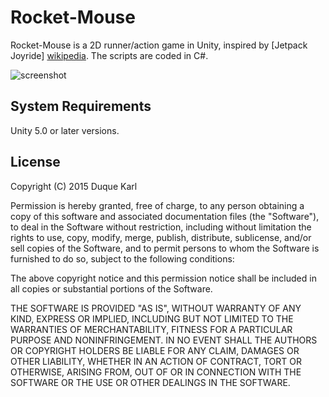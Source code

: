 Rocket-Mouse
==========

Rocket-Mouse is a 2D runner/action game in Unity, inspired by [Jetpack Joyride]
[wikipedia]. The scripts are coded in C#.

![screenshot](http://cdn3.raywenderlich.com/wp-content/uploads/2014/03/rocket_mouse_unity_p3_43.png)

[wikipedia]: https://en.wikipedia.org/wiki/Jetpack_Joyride

System Requirements
-------------------

Unity 5.0 or later versions.

License
-------

Copyright (C) 2015 Duque Karl

Permission is hereby granted, free of charge, to any person obtaining a copy of
this software and associated documentation files (the "Software"), to deal in
the Software without restriction, including without limitation the rights to
use, copy, modify, merge, publish, distribute, sublicense, and/or sell copies of
the Software, and to permit persons to whom the Software is furnished to do so,
subject to the following conditions:

The above copyright notice and this permission notice shall be included in all
copies or substantial portions of the Software.

THE SOFTWARE IS PROVIDED "AS IS", WITHOUT WARRANTY OF ANY KIND, EXPRESS OR
IMPLIED, INCLUDING BUT NOT LIMITED TO THE WARRANTIES OF MERCHANTABILITY, FITNESS
FOR A PARTICULAR PURPOSE AND NONINFRINGEMENT. IN NO EVENT SHALL THE AUTHORS OR
COPYRIGHT HOLDERS BE LIABLE FOR ANY CLAIM, DAMAGES OR OTHER LIABILITY, WHETHER
IN AN ACTION OF CONTRACT, TORT OR OTHERWISE, ARISING FROM, OUT OF OR IN
CONNECTION WITH THE SOFTWARE OR THE USE OR OTHER DEALINGS IN THE SOFTWARE.
